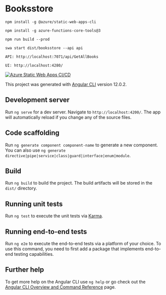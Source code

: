 # Booksstore

```
npm install -g @azure/static-web-apps-cli

npm install -g azure-functions-core-tools@3

npm run build --prod

swa start dist/booksstore --api api

API: http://localhost:7071/api/GetAllBooks

UI: http://localhost:4280/
```

[![Azure Static Web Apps CI/CD](https://github.com/vishipayyallore/booksstore/actions/workflows/azure-static-web-apps-wonderful-tree-0e5b78410.yml/badge.svg)](https://github.com/vishipayyallore/booksstore/actions/workflows/azure-static-web-apps-calm-hill-003b3ad10.yml)

This project was generated with [Angular CLI](https://github.com/angular/angular-cli) version 12.0.2.

## Development server

Run `ng serve` for a dev server. Navigate to `http://localhost:4200/`. The app will automatically reload if you change any of the source files.

## Code scaffolding

Run `ng generate component component-name` to generate a new component. You can also use `ng generate directive|pipe|service|class|guard|interface|enum|module`.

## Build

Run `ng build` to build the project. The build artifacts will be stored in the `dist/` directory.

## Running unit tests

Run `ng test` to execute the unit tests via [Karma](https://karma-runner.github.io).

## Running end-to-end tests

Run `ng e2e` to execute the end-to-end tests via a platform of your choice. To use this command, you need to first add a package that implements end-to-end testing capabilities.

## Further help

To get more help on the Angular CLI use `ng help` or go check out the [Angular CLI Overview and Command Reference](https://angular.io/cli) page.
